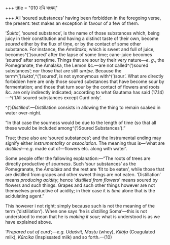 +++
title = "010 दधि भक्ष्यम्"

+++
All ‘soured substances’ having been forbidden in the foregoing verse,
the present: text makes an exception in favour of a few of them.

‘*Śukta*’, ‘soured substance’, is the name of those substances which,
being juicy in their constitution and having a distinct taste of their
own, become *soured* either by the flux of time, or by the contact of
some other substance. For instance, the *Āmrātaka*, which is sweet and
full of juice, becomes^(‘)soured’ after the lapse of some time;
cane-juice becomes ‘soured’ after sometime. Things that are sour by
their very nature—*e*. *g*., the Pomegranate, the Āmalaka, the Lemon
&c.—are not called^(‘)soured substances’; nor those that are still
*unripe*. Because the term^(‘)*śukta*’,^(‘)soured’, is not synonymous
with^(‘)sour’. What are directly forbidden here are only those soured
substances that have become sour by fermentation; and those that turn
sour by the contact of flowers and roots &c. are only indirectly
indicated; according to what Gautama has said (17.14)—^(‘)All soured
substances except Curd only’.

^(‘)*Distilled*’.—Distillation consists in allowing the thing to remain
soaked in water over-night.

“In that case the sourness would be due to the length of time (so that
all these would be included among^(‘)Soured Substances’).”

True; these also are ‘soured substances’; and the Instrumental ending
may signify either *instrumentality* or *association*. The meaning thus
is—‘what are *distilled*—*e.g*. made out of—flowers etc. along with
water’.

Some people offer the fallowing explanation:—“The roots of trees are
directly productive of *sourness*. Such ‘sour substances’ as the
Pomegranate, the *Āmalaka* and the rest are ‘fit to be eaten’, while
those that are distilled from grapes and other sweet things are not
eaten. ‘Distillation’ means *producing acidity*; hence ‘*distilled from
flowers*’ means soured by flowers and such things. Grapes and such other
things however are not themselves productive of acidity; in their case
it is *time* alone that is the acidulating agent.”

This however i not right; simply because such is not the meaning of the
term (‘distillation’). When one says ‘he is *distilling* Soma’—this is
not understood to mean that he is *making it sour*; what is understood
is as we have explained above.

‘*Prepared out of curd*’;—*e.g. Udaśvit*, *Maṣṭu* (whey), *Kilāṭa*
(Coagulated milk), *Kūrcika* (Inspissated milk) and so forth.—(10)


